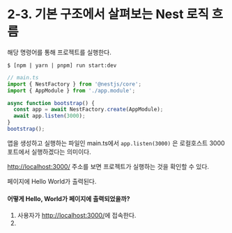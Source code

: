 # 2-3. 기본 구조에서 살펴보는 Nest 로직 흐름

해당 명령어를 통해 프로젝트를 실행한다.

```
$ [npm | yarn | pnpm] run start:dev
```

```typescript
// main.ts
import { NestFactory } from '@nestjs/core';
import { AppModule } from './app.module';

async function bootstrap() {
  const app = await NestFactory.create(AppModule);
  await app.listen(3000);
}
bootstrap();

```

앱을 생성하고 실행하는 파일인 main.ts에서 `app.listen(3000)` 은 로컬호스트 3000포트에서 실행하겠다는 의미이다.



[http://localhost:3000/](http://localhost:3000/) 주소를 보면 프로젝트가 실행하는 것을 확인할 수 있다.

페이지에 Hello World가 출력된다.



#### 어떻게 Hello, World가 페이지에 출력되었을까?

1. 사용자가 [http://localhost:3000/](http://localhost:3000/)에 접속한다.
2.
